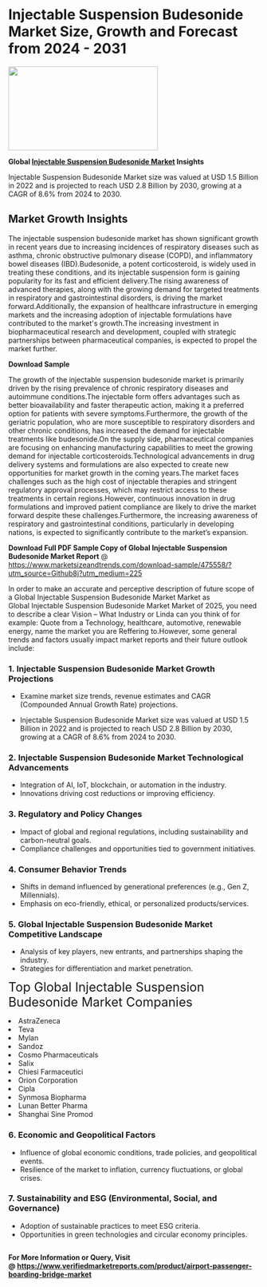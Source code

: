 <H1>Injectable Suspension Budesonide Market Size, Growth and Forecast from 2024 - 2031</H1><img class="aligncenter size-medium wp-image-584254" src="https://thirdeyenews.in/wp-content/uploads/2024/09/Global-Market-Research-300x168.jpeg" alt="" width="300" height="168" /><p><strong>Global&nbsp;<a href="https://www.marketsizeandtrends.com/download-sample/475558/?utm_source=Github8j?utm_medium=225">Injectable Suspension Budesonide Market</a> Insights</strong></p><p>Injectable Suspension Budesonide Market size was valued at USD 1.5 Billion in 2022 and is projected to reach USD 2.8 Billion by 2030, growing at a CAGR of 8.6% from 2024 to 2030.</p><p><h2>Market Growth Insights</h2> <p>The injectable suspension budesonide market has shown significant growth in recent years due to increasing incidences of respiratory diseases such as asthma, chronic obstructive pulmonary disease (COPD), and inflammatory bowel diseases (IBD).Budesonide, a potent corticosteroid, is widely used in treating these conditions, and its injectable suspension form is gaining popularity for its fast and efficient delivery.The rising awareness of advanced therapies, along with the growing demand for targeted treatments in respiratory and gastrointestinal disorders, is driving the market forward.Additionally, the expansion of healthcare infrastructure in emerging markets and the increasing adoption of injectable formulations have contributed to the market's growth.The increasing investment in biopharmaceutical research and development, coupled with strategic partnerships between pharmaceutical companies, is expected to propel the market further.</p> <p><strong>Download Sample</strong></p> <p>The growth of the injectable suspension budesonide market is primarily driven by the rising prevalence of chronic respiratory diseases and autoimmune conditions.The injectable form offers advantages such as better bioavailability and faster therapeutic action, making it a preferred option for patients with severe symptoms.Furthermore, the growth of the geriatric population, who are more susceptible to respiratory disorders and other chronic conditions, has increased the demand for injectable treatments like budesonide.On the supply side, pharmaceutical companies are focusing on enhancing manufacturing capabilities to meet the growing demand for injectable corticosteroids.Technological advancements in drug delivery systems and formulations are also expected to create new opportunities for market growth in the coming years.The market faces challenges such as the high cost of injectable therapies and stringent regulatory approval processes, which may restrict access to these treatments in certain regions.However, continuous innovation in drug formulations and improved patient compliance are likely to drive the market forward despite these challenges.Furthermore, the increasing awareness of respiratory and gastrointestinal conditions, particularly in developing nations, is expected to significantly contribute to the market’s expansion.<p><span class=""><strong>Download Full PDF Sample Copy of Global Injectable Suspension Budesonide Market Report</strong> @ <a href="https://www.marketsizeandtrends.com/download-sample/475558/?utm_source=Github8j?utm_medium=225" target="_blank">https://www.marketsizeandtrends.com/download-sample/475558/?utm_source=Github8j?utm_medium=225</a></span></p><p>In order to make an accurate and perceptive description of future scope of a Global&nbsp;Injectable Suspension Budesonide Market Market as Global&nbsp;Injectable Suspension Budesonide Market Market of 2025, you need to describe a clear Vision &ndash; What Industry or Linda can you think of for example: Quote from a Technology, healthcare, automotive, renewable energy, name the market you are Reffering to.However, some general trends and factors usually impact market reports and their future outlook include:</p><h3>1.&nbsp;<strong>Injectable Suspension Budesonide Market Growth Projections</strong></h3><ul><li>Examine market size trends, revenue estimates and CAGR (Compounded Annual Growth Rate) projections.</li><li><p>Injectable Suspension Budesonide Market size was valued at USD 1.5 Billion in 2022 and is projected to reach USD 2.8 Billion by 2030, growing at a CAGR of 8.6% from 2024 to 2030.</p></li></ul><h3>2.&nbsp;<strong>Injectable Suspension Budesonide Market Technological Advancements</strong></h3><ul><li>Integration of AI, IoT, blockchain, or automation in the industry.</li><li>Innovations driving cost reductions or improving efficiency.</li></ul><h3>3.&nbsp;<strong>Regulatory and Policy Changes</strong></h3><ul><li>Impact of global and regional regulations, including sustainability and carbon-neutral goals.</li><li>Compliance challenges and opportunities tied to government initiatives.</li></ul><h3>4.&nbsp;<strong>Consumer Behavior Trends</strong></h3><ul><li>Shifts in demand influenced by generational preferences (e.g., Gen Z, Millennials).</li><li>Emphasis on eco-friendly, ethical, or personalized products/services.</li></ul><h3>5.&nbsp;<strong>Global Injectable Suspension Budesonide Market Competitive Landscape</strong></h3><ul><li>Analysis of key players, new entrants, and partnerships shaping the industry.</li><li>Strategies for differentiation and market penetration.</li></ul><p data-pm-slice="1 1 []"><span style="color: inherit; font-family: inherit; font-size: 25px;">Top Global Injectable Suspension Budesonide Market Companies</span></p><div class="" data-test-id=""><p><li>AstraZeneca</li><li> Teva</li><li> Mylan</li><li> Sandoz</li><li> Cosmo Pharmaceuticals</li><li> Salix</li><li> Chiesi Farmaceutici</li><li> Orion Corporation</li><li> Cipla</li><li> Synmosa Biopharma</li><li> Lunan Better Pharma</li><li> Shanghai Sine Promod</li></p></div><h3>6.&nbsp;<strong>Economic and Geopolitical Factors</strong></h3><ul><li>Influence of global economic conditions, trade policies, and geopolitical events.</li><li>Resilience of the market to inflation, currency fluctuations, or global crises.</li></ul><h3>7.&nbsp;<strong>Sustainability and ESG (Environmental, Social, and Governance)</strong></h3><ul><li>Adoption of sustainable practices to meet ESG criteria.</li><li>Opportunities in green technologies and circular economy principles.</li></ul><h2><strong style="font-size: 14px;">For More Information or Query, Visit @&nbsp;</strong><a style="background-color: #ffffff; font-size: 14px;" href="https://www.marketsizeandtrends.com/report/injectable-suspension-budesonide-market/" target="_blank">https://www.verifiedmarketreports.com/product/airport-passenger-boarding-bridge-market</a></h2>